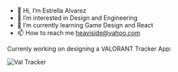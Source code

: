 - 👋 Hi, I’m Estrella Alvarez
- 👀 I’m interested in Design and Engineering
- 🌱 I’m currently learning Game Design and React
- 📫 How to reach me heaviside@yahoo.com

Currenly working on designing a VALORANT Tracker App:

![Val Tracker](https://i.imgur.com/VrMcMFE.png)


<!---
estrellaalvarez/estrellaalvarez is a ✨ special ✨ repository because its `README.md` (this file) appears on your GitHub profile.
You can click the Preview link to take a look at your changes.
--->
